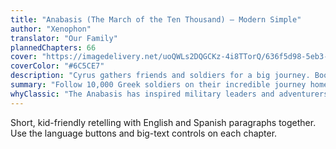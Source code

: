 ```yaml
---
title: "Anabasis (The March of the Ten Thousand) — Modern Simple"
author: "Xenophon"
translator: "Our Family"
plannedChapters: 66
cover: "https://imagedelivery.net/uoQWLs2DQGCKz-4i8TTorQ/636f5d98-5eb3-44ab-ead0-8bd5f5ae8e00/public"
coverColor: "#6C5CE7"
description: "Cyrus gathers friends and soldiers for a big journey. Books I–VII complete."
summary: "Follow 10,000 Greek soldiers on their incredible journey home after finding themselves stranded deep in enemy territory. When their leaders are betrayed and killed, the soldiers must work together to survive a 1,500-mile march through hostile lands. This adaptation makes Xenophon's classic adventure accessible to young readers with simple, clear language."
whyClassic: "The Anabasis has inspired military leaders and adventurers for over 2,000 years. It teaches timeless lessons about leadership, courage, and perseverance in the face of seemingly impossible odds. The story shows how ordinary people can achieve extraordinary things when they work together and refuse to give up."
---
```


Short, kid-friendly retelling with English and Spanish paragraphs together. Use the language buttons and big-text controls on each chapter.
